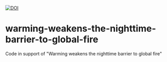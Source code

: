 [![DOI](https://zenodo.org/badge/312376703.svg)](https://zenodo.org/badge/latestdoi/312376703)

# warming-weakens-the-nighttime-barrier-to-global-fire
Code in support of "Warming weakens the nighttime barrier to global fire"
